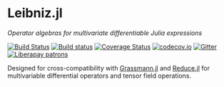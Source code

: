 # Leibniz.jl

*Operator algebras for multivariate differentiable Julia expressions*

[![Build Status](https://travis-ci.org/chakravala/Leibniz.jl.svg?branch=master)](https://travis-ci.org/chakravala/Leibniz.jl)
[![Build status](https://ci.appveyor.com/api/projects/status/xb03dyfvhni6vrj5?svg=true)](https://ci.appveyor.com/project/chakravala/leibniz-jl)
[![Coverage Status](https://coveralls.io/repos/chakravala/Leibniz.jl/badge.svg?branch=master&service=github)](https://coveralls.io/github/chakravala/Leibniz.jl?branch=master)
[![codecov.io](http://codecov.io/github/chakravala/Leibniz.jl/coverage.svg?branch=master)](http://codecov.io/github/chakravala/Leibniz.jl?branch=master)
[![Gitter](https://badges.gitter.im/Grassmann-jl/community.svg)](https://gitter.im/Grassmann-jl/community?utm_source=badge&utm_medium=badge&utm_campaign=pr-badge)
[![Liberapay patrons](https://img.shields.io/liberapay/patrons/chakravala.svg)](https://liberapay.com/chakravala)

Designed for cross-compatibility with [Grassmann.jl](https://github.com/chakravala/Grassmann.jl) and [Reduce.jl](https://github.com/chakravala/Reduce.jl) for multivariable differential operators and tensor field operations.
